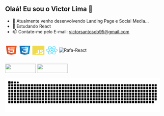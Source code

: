 ## Olaá! Eu sou o Victor Lima 👋

- 🔭 Atualmente venho desenvolvendo Landing Page e Social Media...
- 🌱 Estudando React
- 📫 Contate-me pelo E-mail: victorsantosob95@gmail.com
  
<div style="display: inline_block"><br>
  <img align="center" alt="Rafa-HTML" height="30" width="40" src="https://raw.githubusercontent.com/devicons/devicon/master/icons/html5/html5-original.svg">
  <img align="center" alt="Rafa-CSS" height="30" width="40" src="https://raw.githubusercontent.com/devicons/devicon/master/icons/css3/css3-original.svg">
  <img align="center" alt="Rafa-Js" height="30" width="40" src="https://raw.githubusercontent.com/devicons/devicon/master/icons/javascript/javascript-plain.svg">
  <img align="center" alt="Rafa-React" height="30" width="40" src="https://raw.githubusercontent.com/devicons/devicon/master/icons/react/react-original.svg">
  <img align="center" alt="Rafa-React" height="30" width="40" src="https://icongr.am/devicon/photoshop-plain.svg?size=128&color=a411e8">
</div>

  ##
  
<div>
  <a href = "mailto:victorsantosob95@gmail.com"><img height="30" width="100" src="https://img.shields.io/badge/-Gmail-%23333?style=for-the-badge&logo=gmail&logoColor=red" target="_blank"></a>
  <a href="https://www.linkedin.com/in/victorsantos33/" target="_blank"> <img height="30" width="100" src="https://img.shields.io/badge/-LinkedIn-%230077B5?style=for-the-     badge&logo=linkedin&logoColor=white" target="_blank"></a>
  
  ![Snake animation](https://github.com/Victor-Santos33/Victor-Santos33/blob/output/github-contribution-grid-snake.svg)
  
</div>
